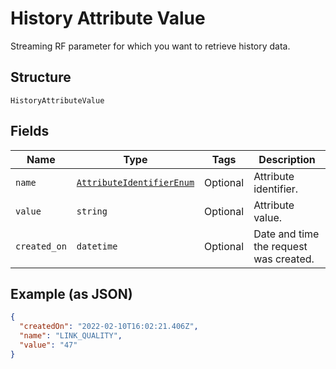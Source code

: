 
# History Attribute Value

Streaming RF parameter for which you want to retrieve history data.

## Structure

`HistoryAttributeValue`

## Fields

| Name | Type | Tags | Description |
|  --- | --- | --- | --- |
| `name` | [`AttributeIdentifierEnum`](../../doc/models/attribute-identifier-enum.md) | Optional | Attribute identifier. |
| `value` | `string` | Optional | Attribute value. |
| `created_on` | `datetime` | Optional | Date and time the request was created. |

## Example (as JSON)

```json
{
  "createdOn": "2022-02-10T16:02:21.406Z",
  "name": "LINK_QUALITY",
  "value": "47"
}
```


